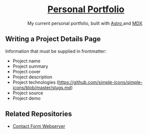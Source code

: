 <h1 align="center">
    <br>
    <img src="https://i.imgur.com/jIL25nn.png" alt="">
    <a href="https://leda.dev">Personal Portfolio</a>
    <br>
</h1>

<p align="center">My current personal portfolio, built with <a
      href="https://astro.build"
      target="_blank"
      rel="noreferrer noopener"
      >Astro
    </a> and <a
      href="https://mdxjs.com"
      target="_blank"
      rel="noreferrer noopener"
      >MDX
    </a></p>

## Writing a Project Details Page

Information that must be supplied in frontmatter:

- Project name
- Project summary
- Project cover
- Project description
- Project technologies (https://github.com/simple-icons/simple-icons/blob/master/slugs.md)
- Project source
- Project demo

## Related Repositories

- [Contact Form Webserver](https://github.com/LedaThemis/contact-form-webserver)

